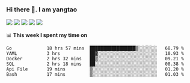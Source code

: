 ### Hi there 👋. I am yangtao 

<!-- **runtu666/runtu666** is a ✨ _special_ ✨ repository because its `README.md` (this file) appears on your GitHub profile. -->

![](https://github-profile-summary-cards.vercel.app/api/cards/profile-details?username=runtu666&theme=github)
![](https://github-profile-summary-cards.vercel.app/api/cards/repos-per-language?username=runtu666&theme=github)
![](https://github-profile-summary-cards.vercel.app/api/cards/most-commit-language?username=runtu666&theme=github)
![](https://github-profile-summary-cards.vercel.app/api/cards/stats?&username=runtu666&theme=github)
![](https://github-profile-summary-cards.vercel.app/api/cards/productive-time?username=runtu666&theme=github)

📊 **This week I spent my time on**
<!--START_SECTION:waka-->

```text
Go             18 hrs 57 mins  █████████████████▒░░░░░░░   68.79 %
YAML           3 hrs           ██▓░░░░░░░░░░░░░░░░░░░░░░   10.93 %
Docker         2 hrs 32 mins   ██▒░░░░░░░░░░░░░░░░░░░░░░   09.21 %
SQL            2 hrs 18 mins   ██░░░░░░░░░░░░░░░░░░░░░░░   08.38 %
Api File       19 mins         ▒░░░░░░░░░░░░░░░░░░░░░░░░   01.20 %
Bash           17 mins         ▒░░░░░░░░░░░░░░░░░░░░░░░░   01.03 %
```

<!--END_SECTION:waka-->


[comment]: <> (Here are some ideas to get you started:)

[comment]: <> (- 🔭 I’m currently working on tal)

[comment]: <> (- 🌱 I’m currently learning devops)

[comment]: <> (- 👯 I’m looking to collaborate on ...)

[comment]: <> (- 🤔 I’m looking for help with ...)

[comment]: <> (- 💬 Ask me about ...)

[comment]: <> (- 📫 How to reach me: ...)

[comment]: <> (- 😄 Pronouns: ...)

[comment]: <> (- ⚡ Fun fact: ...)
